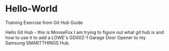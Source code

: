 # Hello-World
Training Exercise from Git Hub Guide

Hello Git Hub - this is MooseFox
I am trying to figure out what git hub is and how to use it
to add a LOWE's GD00Z-1 Garage Door Opener to my
Samsung SMARTTHINGS Hub.
